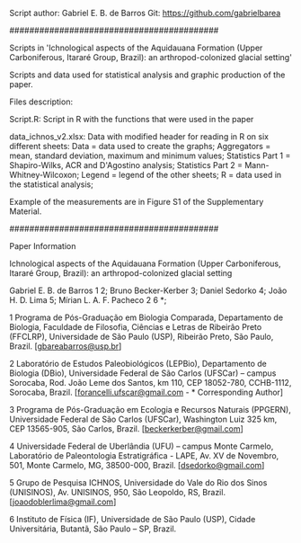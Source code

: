 Script author: Gabriel E. B. de Barros
Git: https://github.com/gabrielbarea

##########################################

Scripts in 'Ichnological aspects of the Aquidauana Formation (Upper Carboniferous, 
	Itararé Group, Brazil): an arthropod-colonized glacial setting'

Scripts and data used for statistical analysis and graphic production of the paper.

Files description:

Script.R: Script in R with the functions that were used in the paper

data_ichnos_v2.xlsx: Data with modified header for reading in R on six different sheets:
	Data = data used to create the graphs;
	Aggregators = mean, standard deviation, maximum and minimum values;
	Statistics Part 1 = Shapiro-Wilks, ACR and D'Agostino analysis;
	Statistics Part 2 = Mann-Whitney-Wilcoxon;
	Legend = legend of the other sheets;
	R = data used in the statistical analysis;

Example of the measurements are in Figure S1 of the Supplementary Material.

##########################################

Paper Information

Ichnological aspects of the Aquidauana Formation (Upper Carboniferous, 
	Itararé Group, Brazil):  an arthropod-colonized glacial setting

Gabriel E. B. de Barros 1 2; Bruno Becker-Kerber 3; Daniel Sedorko 4; João H. D. Lima 5; 
	Mírian L. A. F. Pacheco 2 6 *;

1 Programa de Pós-Graduação em Biologia Comparada, Departamento de Biologia, Faculdade 
 	de Filosofia, Ciências e Letras de Ribeirão Preto (FFCLRP), Universidade de 
	São Paulo (USP), Ribeirão Preto, São Paulo, Brazil. 
	[gbareabarros@usp.br]

2 Laboratório de Estudos Paleobiológicos (LEPBio), Departamento de Biologia (DBio), 
	Universidade Federal de São Carlos (UFSCar) – campus Sorocaba, Rod. João Leme dos 
	Santos, km 110, CEP 18052-780, CCHB-1112, Sorocaba, Brazil. 
	[forancelli.ufscar@gmail.com - * Corresponding Author]

3 Programa de Pós-Graduação em Ecologia e Recursos Naturais (PPGERN), Universidade 
	Federal de São Carlos (UFSCar), Washington Luiz 325 km, CEP 13565-905, São Carlos, 
	Brazil. [beckerkerber@gmail.com]

4 Universidade Federal de Uberlândia (UFU) – campus Monte Carmelo, Laboratório de 
	Paleontologia Estratigráfica - LAPE, Av. XV de Novembro, 501, Monte Carmelo, MG, 
	38500-000, Brazil. [dsedorko@gmail.com]

5 Grupo de Pesquisa ICHNOS, Universidade do Vale do Rio dos Sinos (UNISINOS), Av. 
	UNISINOS, 950, São Leopoldo, RS, Brazil. [joaodoblerlima@gmail.com]

6 Instituto de Física (IF), Universidade de São Paulo (USP), Cidade Universitária, 
	Butantã, São Paulo – SP, Brazil.
